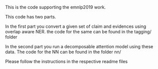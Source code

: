 This is the code supporting the emnlp2019 work.

This code has two parts. 

In the first part you convert a given set of claim and evidences using overlap aware NER. the code for the same can be found in the tagging/ folder

In the second part you run a decomposable attention model using these data. The code for the NN can be found in the folder nn/

Please follow the instructions in the respective readme files
